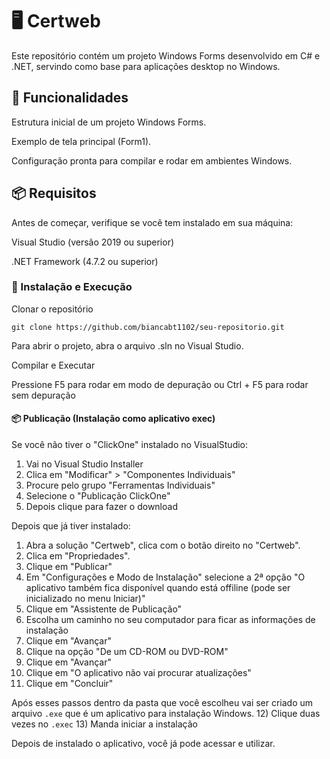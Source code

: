 # 🖥️ Certweb

Este repositório contém um projeto Windows Forms desenvolvido em C# e .NET, servindo como base para aplicações desktop no Windows.

## 🚀 Funcionalidades

Estrutura inicial de um projeto Windows Forms.

Exemplo de tela principal (Form1).

Configuração pronta para compilar e rodar em ambientes Windows.

## 📦 Requisitos

Antes de começar, verifique se você tem instalado em sua máquina:

Visual Studio (versão 2019 ou superior)

.NET Framework (4.7.2 ou superior)

### 🔧 Instalação e Execução

Clonar o repositório

`git clone https://github.com/biancabt1102/seu-repositorio.git`

Para abrir o projeto, abra o arquivo .sln no Visual Studio.

Compilar e Executar

Pressione F5 para rodar em modo de depuração ou Ctrl + F5 para rodar sem depuração

#### 📦 Publicação (Instalação como aplicativo exec)

Se você não tiver o "ClickOne" instalado no VisualStudio:
1) Vai no Visual Studio Installer
2) Clica em "Modificar" > "Componentes Individuais"
3) Procure pelo grupo "Ferramentas Individuais"
4) Selecione o "Publicação ClickOne"
5) Depois clique para fazer o download

Depois que já tiver instalado:

1) Abra a solução "Certweb", clica com o botão direito no "Certweb".
2) Clica em "Propriedades".
3) Clique em "Publicar"
4) Em "Configurações e Modo de Instalação" selecione a 2ª opção "O aplicativo também fica disponível quando está offiline (pode ser inicializado no menu Iniciar)"
5) Clique em "Assistente de Publicação"
6) Escolha um caminho no seu computador para ficar as informações de instalação
7) Clique em "Avançar"
8) Clique na opção "De um CD-ROM ou DVD-ROM"
9) Clique em "Avançar"
10) Clique em "O aplicativo não vai procurar atualizações"
11) Clique em "Concluir"

Após esses passos dentro da pasta que você escolheu vai ser criado um arquivo `.exe` que é um aplicativo para instalação Windows.
12) Clique duas vezes no `.exec`
13) Manda iniciar a instalação

Depois de instalado o aplicativo, você já pode acessar e utilizar.
